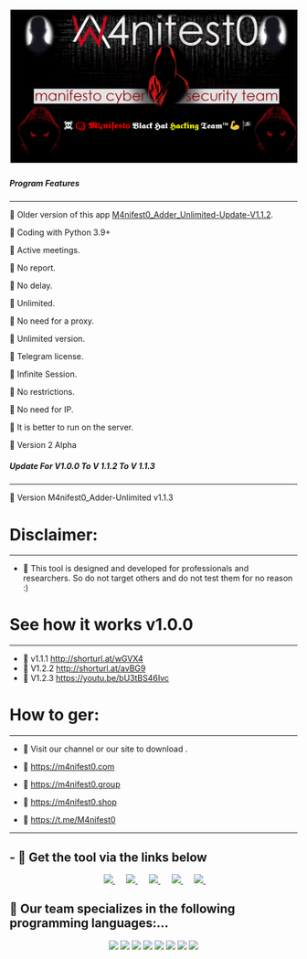 # ![Locations](https://github.com/M4nifest0/M4nifest0_WhatsApp/blob/master/s.png) 


##### Program Features
----------------------
📌 Older version of this app [M4nifest0_Adder_Unlimited-Update-V1.1.2](https://github.com/attakercyebr/M4nifest0_Adder_Unlimited-V1.1.2).

📌 Coding with Python 3.9+

📌 Active meetings.

📌 No report.

📌 No delay.

📌 Unlimited.

📌 No need for a proxy.

📌 Unlimited version.

📌 Telegram license.

📌 Infinite Session.

📌 No restrictions.

📌 No need for IP.

📌 It is better to run on the server.

📌 Version 2 Alpha 

#####  Update For V1.0.0 To V 1.1.2 To V 1.1.3
----------------------
📌 Version M4nifest0_Adder-Unlimited v1.1.3


# Disclaimer:
----------------------
- 📌 This tool is designed and developed for professionals and researchers. So do not target others and do not test them for no reason :)

# See how it works v1.0.0
----------------------
- 🔞 v1.1.1 http://shorturl.at/wGVX4
- 🔞 V1.2.2 http://shorturl.at/avBG9
- 🔞 V1.2.3 https://youtu.be/bU3tBS46Ivc

# How to ger:
----------------------
- 📌 Visit our channel or our site to download .

- 🔞 https://m4nifest0.com
- 🔞 https://m4nifest0.group
- 🔞 https://m4nifest0.shop
- 🔞 https://t.me/M4nifest0

----------------------

<h2>- 📌 Get the tool via the links below</h2>
<p align="center">	
</a>&nbsp;&nbsp;&nbsp;&nbsp;
	<a href="https://t.me/M4nifest0">
		<img src="https://img.shields.io/badge/Telegram-%23000000.svg?&style=for-the-badge&logo=Telegram&logoColor=white" />
	</a>&nbsp;&nbsp;&nbsp;&nbsp;
	<a href="https://www.instagram.com/_m4nifest0_/">
		<img src="https://img.shields.io/badge/instagram-%23E4405F.svg?&style=for-the-badge&logo=instagram&logoColor=white" />
	</a>&nbsp;&nbsp;&nbsp;&nbsp;
	<a href="https://www.youtube.com/c/hack4lx">
		<img src="https://img.shields.io/badge/youtube-%23FF0000.svg?&style=for-the-badge&logo=youtube&logoColor=white" />
	</a>&nbsp;&nbsp;&nbsp;&nbsp;
	<a href="https://twitter.com/_M4nifest0_">
		<img src="https://img.shields.io/badge/twitter-%231DA1F2.svg?&style=for-the-badge&logo=twitter&logoColor=white" />
	</a>&nbsp;&nbsp;&nbsp;&nbsp;
	<a href="https://m4nifest0.com">
		<img src="https://img.shields.io/badge/WebSite-%234A154B.svg?&style=for-the-badge&logo=slack&logoColor=white" />
	</a>&nbsp;&nbsp;&nbsp;&nbsp;
</p>

<h2>📌 Our team specializes in the following programming languages:...</h2> 
<p align="center">	
	<img src="https://img.shields.io/badge/node.js%20-%2343853D.svg?&style=for-the-badge&logo=node.js&logoColor=white" />
        <img src="https://img.shields.io/badge/python%20-%2314354C.svg?&style=for-the-badge&logo=python&logoColor=white" />
	<img src="https://img.shields.io/badge/c%23%20-%23239120.svg?&style=for-the-badge&logo=c-sharp&logoColor=white" />
	<img src="https://img.shields.io/badge/java-%23ED8B00.svg?&style=for-the-badge&logo=java&logoColor=white" />
	<img src="https://img.shields.io/badge/php-%23777BB4.svg?&style=for-the-badge&logo=php&logoColor=white" />
	<img src="https://img.shields.io/badge/ruby-%23CC342D.svg?&style=for-the-badge&logo=ruby&logoColor=white" />
	<img src="https://img.shields.io/badge/perl-%2339457E.svg?&style=for-the-badge&logo=perl&logoColor=white" />
	<img src="https://img.shields.io/badge/c++%20-%2300599C.svg?&style=for-the-badge&logo=c%2B%2B&logoColor=white" />
</p>
